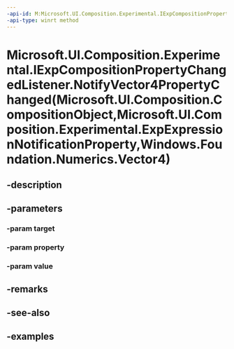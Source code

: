 ```yaml
---
-api-id: M:Microsoft.UI.Composition.Experimental.IExpCompositionPropertyChangedListener.NotifyVector4PropertyChanged(Microsoft.UI.Composition.CompositionObject,Microsoft.UI.Composition.Experimental.ExpExpressionNotificationProperty,Windows.Foundation.Numerics.Vector4)
-api-type: winrt method
---
```


# Microsoft.UI.Composition.Experimental.IExpCompositionPropertyChangedListener.NotifyVector4PropertyChanged(Microsoft.UI.Composition.CompositionObject,Microsoft.UI.Composition.Experimental.ExpExpressionNotificationProperty,Windows.Foundation.Numerics.Vector4)

<!--
public void NotifyVector4PropertyChanged (Microsoft.UI.Composition.CompositionObject target, Microsoft.UI.Composition.Experimental.ExpExpressionNotificationProperty property, System.Numerics.Vector4 value);
-->


## -description

## -parameters

### -param target

### -param property

### -param value

## -remarks

## -see-also

## -examples


